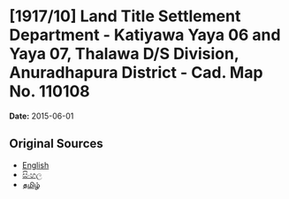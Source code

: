 # [1917/10] Land Title Settlement Department - Katiyawa Yaya 06 and Yaya 07, Thalawa D/S Division, Anuradhapura District - Cad. Map No. 110108

**Date:** 2015-06-01

## Original Sources

- [English](https://documents.gov.lk/view/extra-gazettes/2015/6/1917-10_E.pdf)
- [සිංහල](https://documents.gov.lk/view/extra-gazettes/2015/6/1917-10_S.pdf)
- [தமிழ்](https://documents.gov.lk/view/extra-gazettes/2015/6/1917-10_T.pdf)
